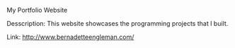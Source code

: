 
My Portfolio Website

Desscription: This website showcases the programming projects that I built.

Link: http://www.bernadetteengleman.com/
